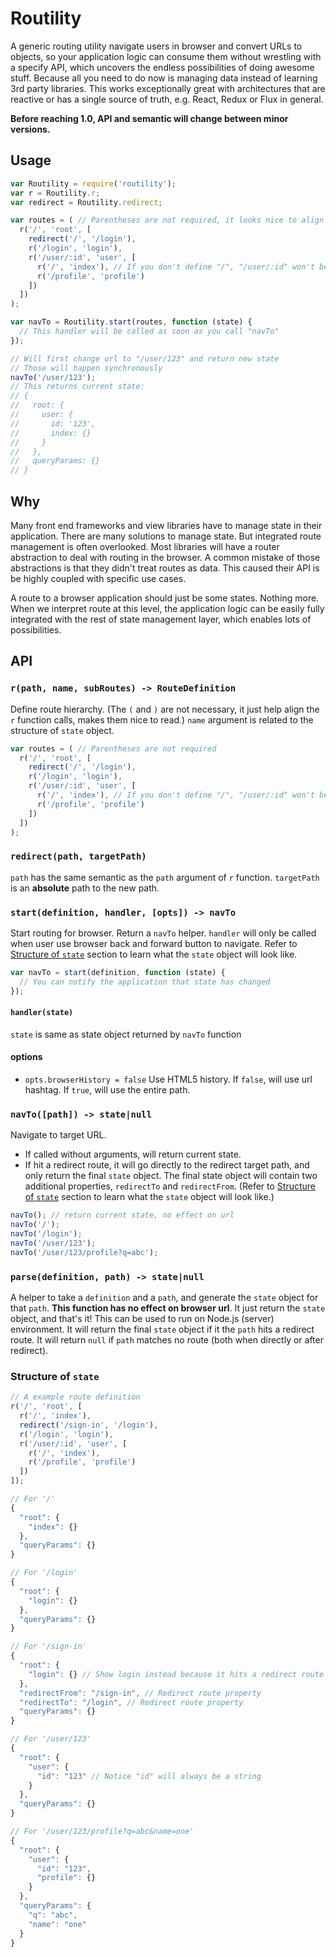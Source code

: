 # Routility

A generic routing utility navigate users in browser and convert URLs to objects, so your application logic can consume them without wrestling with a specify API, which uncovers the endless possibilities of doing awesome stuff. Because all you need to do now is managing data instead of learning 3rd party libraries. This works exceptionally great with architectures that are reactive or has a single source of truth, e.g. React, Redux or Flux in general.

**Before reaching 1.0, API and semantic will change between minor versions.**

## Usage

```js
var Routility = require('routility');
var r = Routility.r;
var redirect = Routility.redirect;

var routes = ( // Parentheses are not required, it looks nice to align all the routes
  r('/', 'root', [
    redirect('/', '/login'),
    r('/login', 'login'),
    r('/user/:id', 'user', [
      r('/', 'index'), // If you don't define "/", "/user/:id" won't be handled
      r('/profile', 'profile')
    ])
  ])
);

var navTo = Routility.start(routes, function (state) {
  // This handler will be called as soon as you call "navTo"
});

// Will first change url to "/user/123" and return new state
// Those will happen synchronously
navTo('/user/123');
// This returns current state:
// {
//   root: {
//     user: {
//       id: '123',
//       index: {}
//     }
//   },
//   queryParams: {}
// }
```

## Why

Many front end frameworks and view libraries have to manage state in their application. There are many solutions to manage state. But integrated route management is often overlooked. Most libraries will have a router abstraction to deal with routing in the browser. A common mistake of those abstractions is that they didn't treat routes as data. This caused their API is be highly coupled with specific use cases.

A route to a browser application should just be some states. Nothing more. When we interpret route at this level, the application logic can be easily fully integrated with the rest of state management layer, which enables lots of possibilities.

## API

### `r(path, name, subRoutes) -> RouteDefinition`

Define route hierarchy. (The `(` and `)` are not necessary, it just help align the `r` function calls, makes them nice to read.) `name` argument is related to the structure of `state` object.

```js
var routes = ( // Parentheses are not required
  r('/', 'root', [
    redirect('/', '/login'),
    r('/login', 'login'),
    r('/user/:id', 'user', [
      r('/', 'index'), // If you don't define "/", "/user/:id" won't be handled
      r('/profile', 'profile')
    ])
  ])
);
```

### `redirect(path, targetPath)`

`path` has the same semantic as the `path` argument of `r` function. `targetPath` is an **absolute** path to the new path.

### `start(definition, handler, [opts]) -> navTo`

Start routing for browser. Return a `navTo` helper. `handler` will only be called when user use browser back and forward button to navigate. Refer to [Structure of `state`](#structure-of-state) section to learn what the `state` object will look like.

```js
var navTo = start(definition, function (state) {
  // You can notify the application that state has changed
});
```

#### `handler(state)`

`state` is same as state object returned by `navTo` function

#### options

- `opts.browserHistory = false` Use HTML5 history. If `false`, will use url hashtag. If `true`, will use the entire path.

### `navTo([path]) -> state|null`

Navigate to target URL.

- If called without arguments, will return current state.
- If hit a redirect route, it will go directly to the redirect target path, and only return the final `state` object. The final state object will contain two additional properties, `redirectTo` and `redirectFrom`. (Refer to [Structure of `state`](#structure-of-state) section to learn what the `state` object will look like.)

``` js
navTo(); // return current state, no effect on url
navTo('/');
navTo('/login');
navTo('/user/123');
navTo('/user/123/profile?q=abc');
```

### `parse(definition, path) -> state|null`

A helper to take a `definition` and a `path`, and generate the `state` object for that `path`. **This function has no effect on browser url**. It just return the `state` object, and that's it! This can be used to run on Node.js (server) environment. It will return the final `state` object if it the `path` hits a redirect route. It will return `null` if `path` matches no route (both when directly or after redirect).

### Structure of `state`

```js
// A example route definition
r('/', 'root', [
  r('/', 'index'),
  redirect('/sign-in', '/login'),
  r('/login', 'login'),
  r('/user/:id', 'user', [
    r('/', 'index'),
    r('/profile', 'profile')
  ])
]);

// For '/'
{
  "root": {
    "index": {}
  },
  "queryParams": {}
}

// For '/login'
{
  "root": {
    "login": {}
  },
  "queryParams": {}
}

// For '/sign-in'
{
  "root": {
    "login": {} // Show login instead because it hits a redirect route
  },
  "redirectFrom": "/sign-in", // Redirect route property
  "redirectTo": "/login", // Redirect route property
  "queryParams": {}
}

// For '/user/123'
{
  "root": {
    "user": {
      "id": "123" // Notice "id" will always be a string
    }
  },
  "queryParams": {}
}

// For '/user/123/profile?q=abc&name=one'
{
  "root": {
    "user": {
      "id": "123",
      "profile": {}
    }
  },
  "queryParams": {
    "q": "abc",
    "name": "one"
  }
}
```
